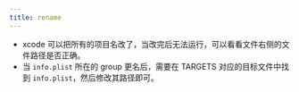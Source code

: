 ```yaml
---
title: rename
---
```


- xcode 可以把所有的项目名改了，当改完后无法运行，可以看看文件右侧的文件路径是否正确。
- 当 `info.plist` 所在的 group 更名后，需要在 TARGETS 对应的目标文件中找到 `info.plist`，然后修改其路径即可。

